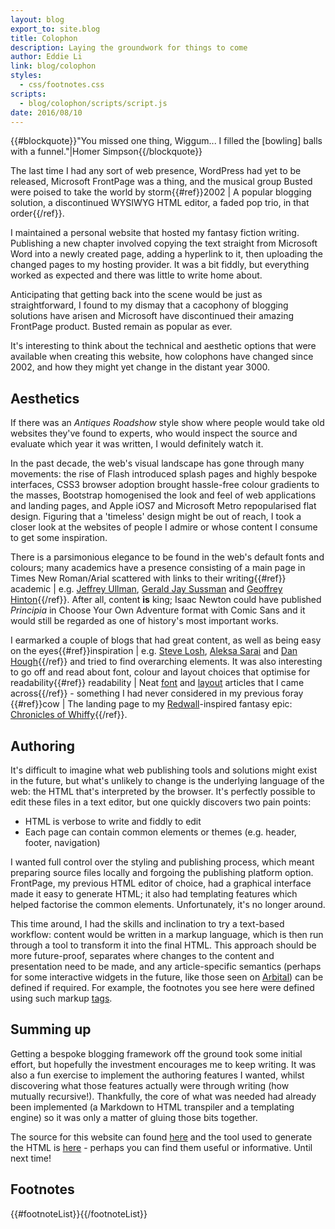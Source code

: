 ```yaml
---
layout: blog
export_to: site.blog
title: Colophon
description: Laying the groundwork for things to come
author: Eddie Li
link: blog/colophon
styles:
  - css/footnotes.css
scripts:
  - blog/colophon/scripts/script.js
date: 2016/08/10
---
```

{{#blockquote}}"You missed one thing, Wiggum... I filled the [bowling] balls with a funnel."|Homer Simpson{{/blockquote}}

The last time I had any sort of web presence, WordPress had yet to be released, Microsoft FrontPage was a thing, and the musical group Busted were poised to take the world by storm{{#ref}}2002 | A popular blogging solution, a discontinued WYSIWYG HTML editor, a faded pop trio, in that order{{/ref}}.

I maintained a personal website that hosted my fantasy fiction writing. Publishing a new chapter involved copying the text straight from Microsoft Word into a newly created page, adding a hyperlink to it, then uploading the changed pages to my hosting provider. It was a bit fiddly, but everything worked as expected and there was little to write home about.

Anticipating that getting back into the scene would be just as straightforward, I found to my dismay that a cacophony of blogging solutions have arisen and Microsoft have discontinued their amazing FrontPage product. Busted remain as popular as ever.

It's interesting to think about the technical and aesthetic options that were available when creating this website, how colophons have changed since 2002, and how they might yet change in the distant year 3000.

## Aesthetics

If there was an *Antiques Roadshow* style show where people would take old websites they've found to experts, who would inspect the source and evaluate which year it was written, I would definitely watch it.

In the past decade, the web's visual landscape has gone through many movements: the rise of Flash introduced splash pages and highly bespoke interfaces, CSS3 browser adoption brought hassle-free colour gradients to the masses, Bootstrap homogenised the look and feel of web applications and landing pages, and Apple iOS7 and Microsoft Metro repopularised flat design. Figuring that a 'timeless' design might be out of reach, I took a closer look at the websites of people I admire or whose content I consume to get some inspiration.

There is a parsimonious elegance to be found in the web's default fonts and colours; many academics have a presence consisting of a main page in Times New Roman/Arial scattered with links to their writing{{#ref}} academic | e.g. [Jeffrey Ullman](http://infolab.stanford.edu/~ullman/), [Gerald Jay Sussman](http://groups.csail.mit.edu/mac/users/gjs/gjs.html) and [Geoffrey Hinton](http://www.cs.toronto.edu/~hinton/){{/ref}}. After all, content **is** king; Isaac Newton could have published *Principia* in Choose Your Own Adventure format with Comic Sans and it would still be regarded as one of history's most important works.

I earmarked a couple of blogs that had great content, as well as being easy on the eyes{{#ref}}inspiration | e.g. [Steve Losh](http://stevelosh.com/), [Aleksa Sarai](https://www.cyphar.com/) and [Dan Hough](http://danhough.co.uk/){{/ref}} and tried to find overarching elements. It was also interesting to go off and read about font, colour and layout choices that optimise for readability{{#ref}} readability | Neat [font](http://www.64notes.com/design/stop-helvetica-arial/) and [layout](http://baymard.com/blog/line-length-readability) articles that I came across{{/ref}} - something I had never considered in my previous foray {{#ref}}cow | The landing page to my [Redwall](https://en.wikipedia.org/wiki/Redwall)-inspired fantasy epic: [Chronicles of Whiffy]({{url}}/blog/colophon/assets/cow.html){{/ref}}.

## Authoring

It's difficult to imagine what web publishing tools and solutions might exist in the future, but what's unlikely to change is the underlying language of the web: the HTML that's interpreted by the browser. It's perfectly possible to edit these files in a text editor, but one quickly discovers two pain points:

* HTML is verbose to write and fiddly to edit
* Each page can contain common elements or themes (e.g. header, footer, navigation)

I wanted full control over the styling and publishing process, which meant preparing source files locally and forgoing the publishing platform option. FrontPage, my previous HTML editor of choice, had a graphical interface made it easy to generate HTML; it also had templating features which helped factorise the common elements. Unfortunately, it's no longer around.

This time around, I had the skills and inclination to try a text-based workflow: content would be written in a markup language, which is then run through a tool to transform it into the final HTML. This approach should be more future-proof, separates where changes to the content and presentation need to be made, and any article-specific semantics (perhaps for some interactive widgets in the future, like those seen on [Arbital](https://arbital.com/p/bayes_rule_guide/)) can be defined if required. For example, the footnotes you see here were defined using such markup [tags](https://raw.githubusercontent.com/xdl/xiaodili_website/master/src/blog/colophon/index.md).

## Summing up

Getting a bespoke blogging framework off the ground took some initial effort, but hopefully the investment encourages me to keep writing. It was also a fun exercise to implement the authoring features I wanted, whilst discovering what those features actually were through writing (how mutually recursive!). Thankfully, the core of what was needed had already been implemented (a Markdown to HTML transpiler and a templating engine) so it was only a matter of gluing those bits together.

The source for this website can found [here](https://github.com/xdl/xiaodili_website) and the tool used to generate the HTML is [here](https://github.com/xdl/craft) - perhaps you can find them useful or informative. Until next time!

## Footnotes

{{#footnoteList}}{{/footnoteList}}
